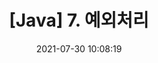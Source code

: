 ---
title: '[Java] 7. 예외처리'
date: 2021-07-30 10:08:19
category: 'Java'
thumbnail: { thumbnailSrc }
draft: false
---